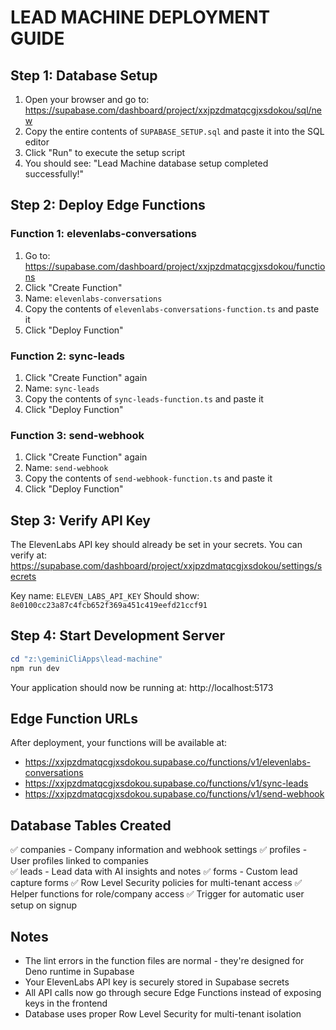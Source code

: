 # LEAD MACHINE DEPLOYMENT GUIDE

## Step 1: Database Setup
1. Open your browser and go to: https://supabase.com/dashboard/project/xxjpzdmatqcgjxsdokou/sql/new
2. Copy the entire contents of `SUPABASE_SETUP.sql` and paste it into the SQL editor
3. Click "Run" to execute the setup script
4. You should see: "Lead Machine database setup completed successfully!"

## Step 2: Deploy Edge Functions

### Function 1: elevenlabs-conversations
1. Go to: https://supabase.com/dashboard/project/xxjpzdmatqcgjxsdokou/functions
2. Click "Create Function"
3. Name: `elevenlabs-conversations`
4. Copy the contents of `elevenlabs-conversations-function.ts` and paste it
5. Click "Deploy Function"

### Function 2: sync-leads  
1. Click "Create Function" again
2. Name: `sync-leads`
3. Copy the contents of `sync-leads-function.ts` and paste it
4. Click "Deploy Function"

### Function 3: send-webhook
1. Click "Create Function" again  
2. Name: `send-webhook`
3. Copy the contents of `send-webhook-function.ts` and paste it
4. Click "Deploy Function"

## Step 3: Verify API Key
The ElevenLabs API key should already be set in your secrets. You can verify at:
https://supabase.com/dashboard/project/xxjpzdmatqcgjxsdokou/settings/secrets

Key name: `ELEVEN_LABS_API_KEY`
Should show: `8e0100cc23a87c4fcb652f369a451c419eefd21ccf91`

## Step 4: Start Development Server
```powershell
cd "z:\geminiCliApps\lead-machine"
npm run dev
```

Your application should now be running at: http://localhost:5173

## Edge Function URLs
After deployment, your functions will be available at:
- https://xxjpzdmatqcgjxsdokou.supabase.co/functions/v1/elevenlabs-conversations
- https://xxjpzdmatqcgjxsdokou.supabase.co/functions/v1/sync-leads  
- https://xxjpzdmatqcgjxsdokou.supabase.co/functions/v1/send-webhook

## Database Tables Created
✅ companies - Company information and webhook settings
✅ profiles - User profiles linked to companies  
✅ leads - Lead data with AI insights and notes
✅ forms - Custom lead capture forms
✅ Row Level Security policies for multi-tenant access
✅ Helper functions for role/company access
✅ Trigger for automatic user setup on signup

## Notes
- The lint errors in the function files are normal - they're designed for Deno runtime in Supabase
- Your ElevenLabs API key is securely stored in Supabase secrets
- All API calls now go through secure Edge Functions instead of exposing keys in the frontend
- Database uses proper Row Level Security for multi-tenant isolation